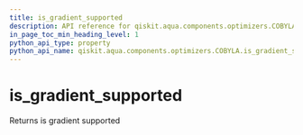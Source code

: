 ```yaml
---
title: is_gradient_supported
description: API reference for qiskit.aqua.components.optimizers.COBYLA.is_gradient_supported
in_page_toc_min_heading_level: 1
python_api_type: property
python_api_name: qiskit.aqua.components.optimizers.COBYLA.is_gradient_supported
---
```


# is\_gradient\_supported

Returns is gradient supported

